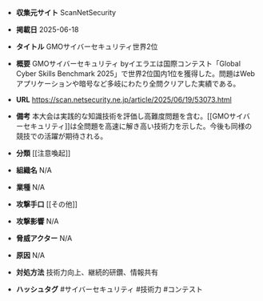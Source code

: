 - **収集元サイト**
ScanNetSecurity

- **掲載日**
2025-06-18

- **タイトル**
GMOサイバーセキュリティ世界2位

- **概要**
GMOサイバーセキュリティ byイエラエは国際コンテスト「Global Cyber Skills Benchmark 2025」で世界2位国内1位を獲得した。問題はWebアプリケーションや暗号など多岐にわたり全問クリアした実績である。

- **URL**
https://scan.netsecurity.ne.jp/article/2025/06/19/53073.html

- **備考**
本大会は実践的な知識技術を評価し高難度問題を含む。[[GMOサイバーセキュリティ]]は全問題を高速に解き高い技術力を示した。今後も同様の競技での活躍が期待される。

- **分類**
[[注意喚起]]

- **組織名**
N/A

- **業種**
N/A

- **攻撃手口**
[[その他]]

- **攻撃影響**
N/A

- **脅威アクター**
N/A

- **原因**
N/A

- **対処方法**
技術力向上、継続的研鑽、情報共有

- **ハッシュタグ**
#サイバーセキュリティ #技術力 #コンテスト
